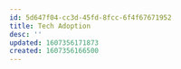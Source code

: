 ```yaml
---
id: 5d647f04-cc3d-45fd-8fcc-6f4f67671952
title: Tech Adoption
desc: ''
updated: 1607356171873
created: 1607356166500
---
```


